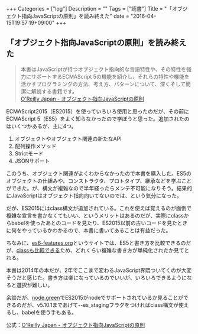 +++
Categories = ["log"]
Description = ""
Tags = ["読書"]
Title = "「オブジェクト指向JavaScriptの原則」を読み終えた"
date = "2016-04-15T19:57:19+09:00"
+++

## 「オブジェクト指向JavaScriptの原則」を読み終えた
> 本書はJavaScriptが持つオブジェクト指向的な言語特性や、その特性を強力にサポートするECMAScript 5の機能を紹介し、それらの特性や機能を活かすプログラミングの方法、考え方、パターンについて、深くそして簡潔に解説する書籍です。  
> [O'Reilly Japan - オブジェクト指向JavaScriptの原則](https://www.oreilly.co.jp/books/9784873116815/)

ECMAScript2015（ES2015）を使っていろいろ使用と思ったのだが、その前にECMAScript 5（ES5）をよく知らなかったので学ぼうと思った。追加されたのはいくつかあるが、主に4つ。

1. オブジェクトやオブジェクト関連の新たなAPI
2. 配列操作メソッド
3. Strictモード
4. JSONサポート

このうち、オブジェクト関連がよくわからなかったので本書を購入した。ES5のオブジェクトの仕組みや、コンストラクタ、プロトタイプ、継承などを学ぶことができた。が、構文が複雑なので半年経ったらメンテ不可能になりそう。結果的にJavaScriptはオブジェクト指向向いてないのでは、という気分になった。

だが、ES2015にはclass構文が追加されている。これを使えば覚えるのが面倒で複雑な宣言を書かなくてもいい、というメリットはあるのだが、実際にclassからbabelを使ったあとのコードを見たり、ES2015以前の古いコードを見たときに何をやっているかわかるので、本書に書いてあることは有益だった。

ちなみに、[es6-features.org](http://es6-features.org/)というサイトでは、ES5と書き方を比較できるのだが、[classも比較できる](http://es6-features.org/#ClassDefinition)ため、どれくらい複雑な書き方が単純化されたか見てとれる。

本書は2014年の本だが、2年でここまで変わるJavaScript界隈ついてくのが大変そうだと感じた。書き方は楽になっているのでいいが、いろいろできるようになると選択が難しい。

余談だが、[node.green](http://node.green/)でES2015がnodeでサポートされているか見ることができるのだが、v5.10.1まであげて--es_stagingフラグをつければclass構文が使えるし、babelを使う手もある。

公式：[O'Reilly Japan - オブジェクト指向JavaScriptの原則](https://www.oreilly.co.jp/books/9784873116815/)

